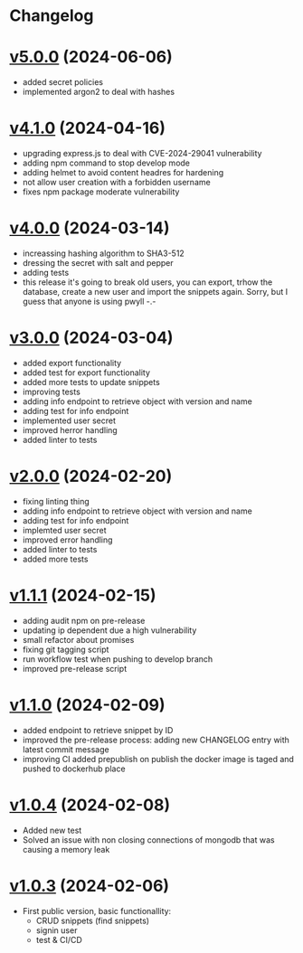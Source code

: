 # Changelog

# [v5.0.0](https://github.com/carvilsi/pwyll/releases/tag/v5.0.0) (2024-06-06)

- added secret policies
- implemented argon2 to deal with hashes

# [v4.1.0](https://github.com/carvilsi/pwyll/releases/tag/v4.1.0) (2024-04-16)

- upgrading express.js to deal with CVE-2024-29041 vulnerability
- adding npm command to stop develop mode
- adding helmet to avoid content headres for hardening
- not allow user creation with a forbidden username
- fixes npm package moderate vulnerability

# [v4.0.0](https://github.com/carvilsi/pwyll/releases/tag/v4.0.0) (2024-03-14)

- increassing hashing algorithm to SHA3-512 
- dressing the secret with salt and pepper 
- adding tests
- this release it's going to break old users, you can export, trhow the database, create a new user and import the snippets again. Sorry, but I guess that anyone is using pwyll -.-

# [v3.0.0](https://github.com/carvilsi/pwyll/releases/tag/v3.0.0) (2024-03-04)

- added export functionality 
- added test for export functionality
- added more tests to update snippets
- improving tests
- adding info endpoint to retrieve object with version and name 
- adding test for info endpoint
- implemented user secret 
- improved herror handling 
- added linter to tests

# [v2.0.0](https://github.com/carvilsi/pwyll/releases/tag/v2.0.0) (2024-02-20)

- fixing linting thing
- adding info endpoint to retrieve object with version and name
- adding test for info endpoint
- implemted user secret 
- improved error handling 
- added linter to tests 
- added more tests

# [v1.1.1](https://github.com/carvilsi/pwyll/releases/tag/v1.1.1) (2024-02-15)

- adding audit npm on pre-release
- updating ip dependent due a high vulnerability
- small refactor about promises
- fixing git tagging script
- run workflow test when pushing to develop branch
- improved pre-release script

# [v1.1.0](https://github.com/carvilsi/pwyll/releases/tag/v1.1.0) (2024-02-09)

- added endpoint to retrieve snippet by ID
- improved the pre-release process: adding new CHANGELOG entry with latest commit message
- improving CI added prepublish on publish the docker image is taged and pushed to dockerhub place 

# [v1.0.4](https://github.com/carvilsi/pwyll/releases/tag/v1.0.4) (2024-02-08)

- Added new test
- Solved an issue with non closing connections of mongodb that was causing a memory leak 

# [v1.0.3](https://github.com/carvilsi/pwyll/releases/tag/v1.0.3) (2024-02-06)

- First public version, basic functionallity:
    - CRUD snippets (find snippets)
    - signin user
    - test & CI/CD

